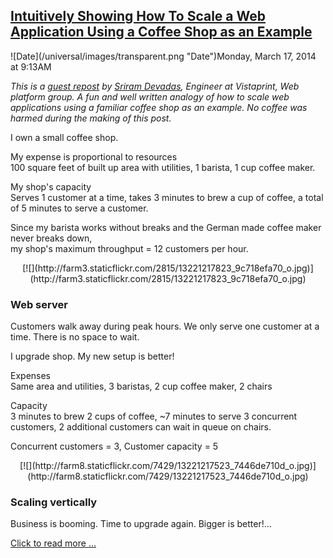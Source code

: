 ## [Intuitively Showing How To Scale a Web Application Using a Coffee Shop as an Example](/blog/2014/3/17/intuitively-showing-how-to-scale-a-web-application-using-a-c.html)

<div class="journal-entry-tag journal-entry-tag-post-title"><span class="posted-on">![Date](/universal/images/transparent.png "Date")Monday, March 17, 2014 at 9:13AM</span></div>

<div class="body">

_This is a [guest repost](http://www.sgdevs.com/2014/03/scaling-coffee-shop-web-application.html) by [Sriram Devadas](http://www.sgdevs.com/), Engineer at Vistaprint, Web platform group. A fun and well written analogy of how to scale web applications using a familiar coffee shop as an example. No coffee was harmed during the making of this post._

I own a small coffee shop.  

My expense is proportional to resources  
100 square feet of built up area with utilities, 1 barista, 1 cup coffee maker.  

My shop's capacity  
Serves 1 customer at a time, takes 3 minutes to brew a cup of coffee, a total of 5 minutes to serve a customer.  

Since my barista works without breaks and the German made coffee maker never breaks down,  
my shop's maximum throughput = 12 customers per hour.

<div class="separator" style="clear: both; text-align: center;">[![](http://farm3.staticflickr.com/2815/13221217823_9c718efa70_o.jpg)](http://farm3.staticflickr.com/2815/13221217823_9c718efa70_o.jpg)</div>

### Web server

Customers walk away during peak hours. We only serve one customer at a time. There is no space to wait.  

I upgrade shop. My new setup is better!  

Expenses  
Same area and utilities, 3 baristas, 2 cup coffee maker, 2 chairs  

Capacity  
3 minutes to brew 2 cups of coffee, ~7 minutes to serve 3 concurrent customers, 2 additional customers can wait in queue on chairs.  

Concurrent customers = 3, Customer capacity = 5

<div class="separator" style="clear: both; text-align: center;">[![](http://farm8.staticflickr.com/7429/13221217523_7446de710d_o.jpg)](http://farm8.staticflickr.com/7429/13221217523_7446de710d_o.jpg)</div>

### Scaling vertically

Business is booming. Time to upgrade again. Bigger is better!...

[Click to read more ...](/blog/2014/3/17/intuitively-showing-how-to-scale-a-web-application-using-a-c.html)

</div>